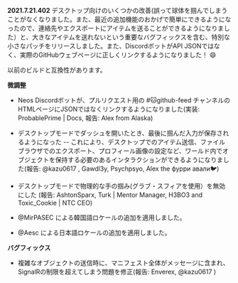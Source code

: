 **2021.7.21.402**
デスクトップ向けのいくつかの改善(誤って球体を掴んでしまうことがなくなりました。また、最近の追加機能のおかげで簡単にできるようになったので、連絡先やエクスポートにアイテムを送ることができるようになりました）と、大きなアイテムを送れないという重要なバグフィックスを含む、特別な小さなパッチをリリースしました。また、DiscordボットがAPI JSONではなく、実際のGitHubウェブページに正しくリンクするようになりました！ :smile:

以前のビルドと互換性があります。

**微調整**
- Neos Discordボットが、プルリクエスト用の #🐱github-feed チャンネルのHTMLページにJSONではなくリンクするようになりました(実装: ProbablePrime | Docs, 報告: Alex from Alaska)
- デスクトップモードでダッシュを開いたとき、最後に掴んだ入力が保存されるようになった
-- これにより、デスクトップでのアイテム送信、ファイルブラウザでのエクスポート、プロフィール画像の設定など、ワールド内でオブジェクトを保持する必要のあるインタラクションができるようになりました(報告: @kazu0617 , Gawdl3y, Psychpsyo, Alex the фурри авали🐦)
- デスクトップモードで物理的な手の掴み(グラブ・スフィアを使用）を無効にした (報告: AshtonSparx, Turk | Mentor Manager, H3BO3 and Toxic_Cookie | NTC CEO)

- @MirPASEC による韓国語ロケールの追加を適用しました。
- @Aesc による日本語ロケールの追加を適用しました。

**バグフィックス**
- 複雑なオブジェクトの送信時に、マニフェスト全体がメッセージに含まれ、SignalRの制限を超えてしまう問題を修正(報告: Enverex, @kazu0617 )